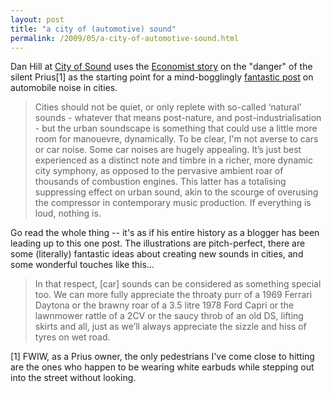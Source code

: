 ```yaml
---
layout: post
title: "a city of (automotive) sound"
permalink: /2009/05/a-city-of-automotive-sound.html
---
```


<p>Dan Hill at <a href="http://www.cityofsound.com/">City of Sound</a> uses the <a href="http://www.economist.com/science/displaystory.cfm?story_id=13606446">Economist story</a> on the "danger" of the silent Prius[1] as the starting point for a mind-bogglingly <a href="http://www.cityofsound.com/blog/2009/05/cars-are-friends-electric.html">fantastic post</a> on automobile noise in cities.</p>

<blockquote>
  <p>Cities should not be quiet, or only replete with so-called ‘natural’ sounds - whatever that means post-nature, and post-industrialisation - but the urban soundscape is something that could use a little more room for manouevre, dynamically. To be clear, I'm not averse to cars or car noise. Some car noises are hugely appealing. It’s just best experienced as a distinct note and timbre in a richer, more dynamic city symphony, as opposed to the pervasive ambient roar of thousands of combustion engines. This latter has a totalising suppressing effect on urban sound, akin to the scourge of overusing the compressor in contemporary music production. If everything is loud, nothing is.</p>
</blockquote>

<p>Go read the whole thing -- it's as if his entire history as a blogger has been leading up to this one post.  The illustrations are pitch-perfect, there are some (literally) fantastic ideas about creating new sounds in cities, and some wonderful touches like this...</p>

<blockquote>
  <p>In that respect, [car] sounds can be considered as something special too. We can more fully appreciate the throaty purr of a 1969 Ferrari Daytona or the brawny roar of a 3.5 litre 1978 Ford Capri or the lawnmower rattle of a 2CV or the saucy throb of an old DS, lifting skirts and all, just as we’ll always appreciate the sizzle and hiss of tyres on wet road.</p>
</blockquote>

<p>[1] FWIW, as a Prius owner, the only pedestrians I've come close to hitting are the ones who happen to be wearing white earbuds while stepping out into the street without looking.</p>



